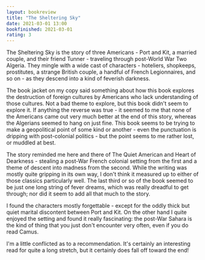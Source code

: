 ```yaml
---
layout: bookreview
title: "The Sheltering Sky"
date: 2021-03-01 13:00
bookfinished: 2021-03-01
rating: 3
---
```


The Sheltering Sky is the story of three Americans - Port and Kit, a married couple, and their friend Tunner - traveling through post-World War Two Algeria. They mingle with a wide cast of characters - hoteliers, shopkeeps, prostitutes, a strange British couple, a handful of French Legionnaires, and so on - as they descend into a kind of feverish darkness.



The book jacket on my copy said something about how this book explores the destruction of foreign cultures by Americans who lack understanding of those cultures. Not a bad theme to explore, but this book didn't seem to explore it. If anything the reverse was true - it seemed to me that none of the Americans came out very much better at the end of this story, whereas the Algerians seemed to hang on just fine. This book seems to be trying to make a geopolitical point of some kind or another - even the punctuation is dripping with post-colonial politics - but the point seems to me rather lost, or muddled at best.



The story reminded me here and there of The Quiet American and Heart of Dearkness - stealing a post-War French colonial setting from the first and a theme of descent into madness from the second. While the writing was mostly quite gripping in its own way, I don't think it measured up to either of those classics particularly well. The last third or so of the book seemed to be just one long string of fever dreams, which was really dreadful to get through; nor did it seem to add all that much to the story.



I found the characters mostly forgettable - except for the oddly thick but quiet marital discontent between Port and Kit. On the other hand I quite enjoyed the setting and found it really fascinating: the post-War Sahara is the kind of thing that you just don't encounter very often, even if you do read Camus.



I'm a little conflicted as to a recommendation. It's certainly an interesting read for quite a long stretch, but it certainly does fall off toward the end!